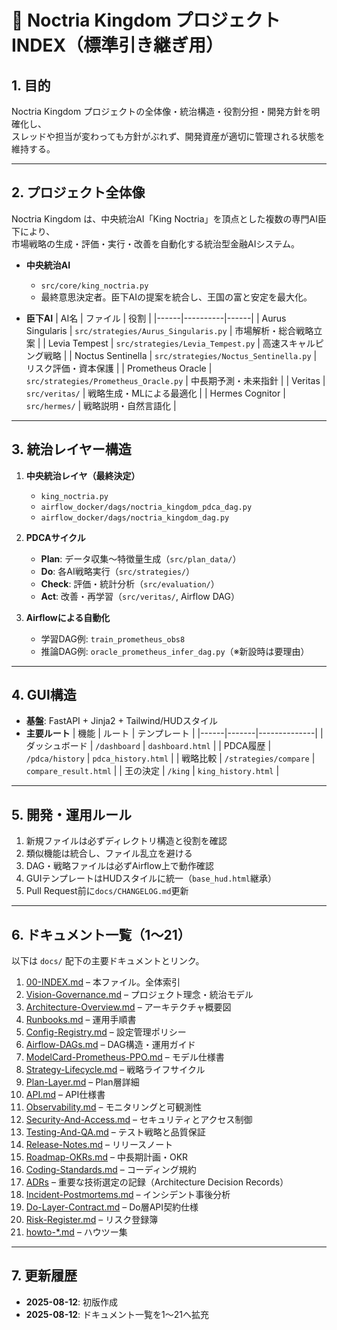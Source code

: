 # 📜 Noctria Kingdom プロジェクト INDEX（標準引き継ぎ用）

## 1. 目的
Noctria Kingdom プロジェクトの全体像・統治構造・役割分担・開発方針を明確化し、  
スレッドや担当が変わっても方針がぶれず、開発資産が適切に管理される状態を維持する。

---

## 2. プロジェクト全体像
Noctria Kingdom は、中央統治AI「King Noctria」を頂点とした複数の専門AI臣下により、  
市場戦略の生成・評価・実行・改善を自動化する統治型金融AIシステム。

- **中央統治AI**  
  - `src/core/king_noctria.py`  
  - 最終意思決定者。臣下AIの提案を統合し、王国の富と安定を最大化。

- **臣下AI**
  | AI名 | ファイル | 役割 |
  |------|----------|------|
  | Aurus Singularis | `src/strategies/Aurus_Singularis.py` | 市場解析・総合戦略立案 |
  | Levia Tempest | `src/strategies/Levia_Tempest.py` | 高速スキャルピング戦略 |
  | Noctus Sentinella | `src/strategies/Noctus_Sentinella.py` | リスク評価・資本保護 |
  | Prometheus Oracle | `src/strategies/Prometheus_Oracle.py` | 中長期予測・未来指針 |
  | Veritas | `src/veritas/` | 戦略生成・MLによる最適化 |
  | Hermes Cognitor | `src/hermes/` | 戦略説明・自然言語化 |

---

## 3. 統治レイヤー構造

1. **中央統治レイヤ（最終決定）**  
   - `king_noctria.py`  
   - `airflow_docker/dags/noctria_kingdom_pdca_dag.py`  
   - `airflow_docker/dags/noctria_kingdom_dag.py`

2. **PDCAサイクル**
   - **Plan**: データ収集〜特徴量生成（`src/plan_data/`）  
   - **Do**: 各AI戦略実行（`src/strategies/`）  
   - **Check**: 評価・統計分析（`src/evaluation/`）  
   - **Act**: 改善・再学習（`src/veritas/`, Airflow DAG）

3. **Airflowによる自動化**
   - 学習DAG例: `train_prometheus_obs8`  
   - 推論DAG例: `oracle_prometheus_infer_dag.py`（※新設時は要理由）

---

## 4. GUI構造
- **基盤**: FastAPI + Jinja2 + Tailwind/HUDスタイル
- **主要ルート**
  | 機能 | ルート | テンプレート |
  |------|-------|--------------|
  | ダッシュボード | `/dashboard` | `dashboard.html` |
  | PDCA履歴 | `/pdca/history` | `pdca_history.html` |
  | 戦略比較 | `/strategies/compare` | `compare_result.html` |
  | 王の決定 | `/king` | `king_history.html` |

---

## 5. 開発・運用ルール
1. 新規ファイルは必ずディレクトリ構造と役割を確認  
2. 類似機能は統合し、ファイル乱立を避ける  
3. DAG・戦略ファイルは必ずAirflow上で動作確認  
4. GUIテンプレートはHUDスタイルに統一（`base_hud.html`継承）  
5. Pull Request前に`docs/CHANGELOG.md`更新

---

## 6. ドキュメント一覧（1〜21）
以下は `docs/` 配下の主要ドキュメントとリンク。

1. [00-INDEX.md](../00_index/00-INDEX.md) – 本ファイル。全体索引  
2. [Vision-Governance.md](../governance/Vision-Governance.md) – プロジェクト理念・統治モデル  
3. [Architecture-Overview.md](../architecture/Architecture-Overview.md) – アーキテクチャ概要図  
4. [Runbooks.md](../operations/Runbooks.md) – 運用手順書  
5. [Config-Registry.md](../operations/Config-Registry.md) – 設定管理ポリシー  
6. [Airflow-DAGs.md](../operations/Airflow-DAGs.md) – DAG構造・運用ガイド  
7. [ModelCard-Prometheus-PPO.md](../models/ModelCard-Prometheus-PPO.md) – モデル仕様書  
8. [Strategy-Lifecycle.md](../models/Strategy-Lifecycle.md) – 戦略ライフサイクル  
9. [Plan-Layer.md](../architecture/Plan-Layer.md) – Plan層詳細  
10. [API.md](../apis/API.md) – API仕様書  
11. [Observability.md](../observability/Observability.md) – モニタリングと可観測性  
12. [Security-And-Access.md](../security/Security-And-Access.md) – セキュリティとアクセス制御  
13. [Testing-And-QA.md](../qa/Testing-And-QA.md) – テスト戦略と品質保証  
14. [Release-Notes.md](../roadmap/Release-Notes.md) – リリースノート  
15. [Roadmap-OKRs.md](../roadmap/Roadmap-OKRs.md) – 中長期計画・OKR  
16. [Coding-Standards.md](../governance/Coding-Standards.md) – コーディング規約  
17. [ADRs](../adrs/ADRs.md) – 重要な技術選定の記録（Architecture Decision Records）  
18. [Incident-Postmortems.md](../incidents/Incident-Postmortems.md) – インシデント事後分析  
19. [Do-Layer-Contract.md](../apis/Do-Layer-Contract.md) – Do層API契約仕様  
20. [Risk-Register.md](../risks/Risk-Register.md) – リスク登録簿  
21. [howto-*.md](../howto/) – ハウツー集

---

## 7. 更新履歴
- **2025-08-12**: 初版作成
- **2025-08-12**: ドキュメント一覧を1〜21へ拡充
